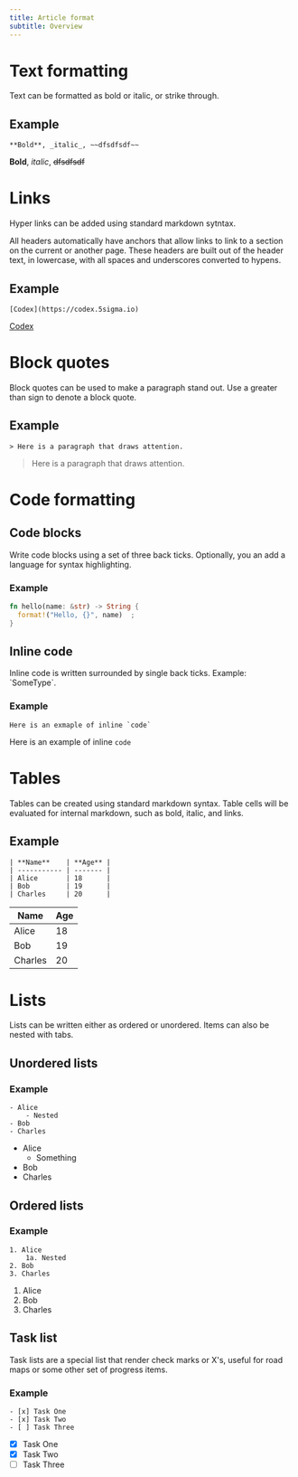 ```yaml
---
title: Article format
subtitle: Overview
---
```


# Text formatting

Text can be formatted as bold or italic, or strike through.

## Example

```
**Bold**, _italic_, ~~dfsdfsdf~~ 
```

**Bold**, _italic_, ~~dfsdfsdf~~ 


# Links

Hyper links can be added using standard markdown sytntax. 

All headers automatically have anchors that allow links to link to a section 
on the current or another page. These headers are built out of the header 
text, in lowercase, with all spaces and underscores converted to hypens.

## Example

```
[Codex](https://codex.5sigma.io)
```
[Codex](https://codex.5sigma.io)


# Block quotes

Block quotes can be used to make a paragraph stand out.
Use a greater than sign to denote a block quote.

## Example 

```
> Here is a paragraph that draws attention.
```

> Here is a paragraph that draws attention.

# Code formatting

## Code blocks
 
Write code blocks using a set of three back ticks. Optionally, you an add a 
language for syntax highlighting. 

### Example

<Codeexample />

```Rust
fn hello(name: &str) -> String {
  format!("Hello, {}", name)  ;
}
```

## Inline code

Inline code is written surrounded by single back ticks. Example: \`SomeType\`.


### Example

```
Here is an exmaple of inline `code`
```

Here is an example of inline `code`

# Tables

Tables can be created using standard markdown syntax. Table cells will be 
evaluated for internal markdown, such as bold, italic, and links. 

## Example

```
| **Name**    | **Age** |
| ----------- | ------- |
| Alice       | 18      |
| Bob         | 19      |
| Charles     | 20      |
```

| **Name**    | **Age** |
| ----------- | ------- |
| Alice       | 18      |
| Bob         | 19      |
| Charles     | 20      |

# Lists 

 Lists can be written either as ordered or unordered. Items can also be 
 nested with tabs.

## Unordered lists

### Example

```
- Alice
    - Nested
- Bob
- Charles
```
- Alice
    - Something
- Bob
- Charles

## Ordered lists

### Example

```
1. Alice
    1a. Nested
2. Bob
3. Charles
```

1. Alice
2. Bob
3. Charles


## Task list

Task lists are a special list that render check marks or X's, useful for 
road maps or some other set of progress items.

### Example
```
- [x] Task One
- [x] Task Two
- [ ] Task Three
```

- [x] Task One
- [x] Task Two
- [ ] Task Three
